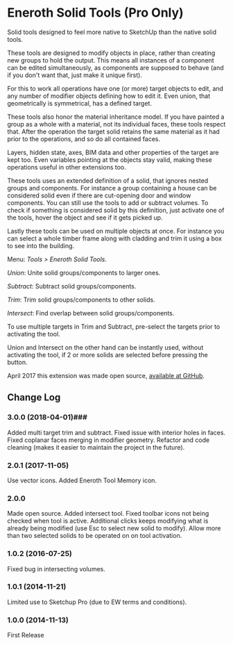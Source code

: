 # Eneroth Solid Tools (Pro Only)

Solid tools designed to feel more native to SketchUp than the native solid
tools.

These tools are designed to modify objects in place, rather than creating new
groups to hold the output. This means all instances of a component can be edited
simultaneously, as components are supposed to behave (and if you don't want
that, just make it unique first).

For this to work all operations have one (or more) target objects to edit, and
any number of modifier objects defining how to edit it. Even union, that
geometrically is symmetrical, has a defined target.

These tools also honor the material inheritance model. If you have painted a
group as a whole with a material, not its individual faces, these tools respect
that. After the operation the target solid retains the same material as it had
prior to the operations, and so do all contained faces.

Layers, hidden state, axes, BIM data and other properties of the target are kept
too. Even variables pointing at the objects stay valid, making these operations
useful in other extensions too.

These tools uses an extended definition of a solid, that ignores nested groups
and components. For instance a group containing a house can be considered solid
even if there are cut-opening door and window components. You can still use the
tools to add or subtract volumes. To check if something is considered solid by
this definition, just activate one of the tools, hover the object and see if it
gets picked up.

Lastly these tools can be used on multiple objects at once. For instance you can
select a whole timber frame along with cladding and trim it using a box to see
into the building.

Menu: *Tools > Eneroth Solid Tools*.

*Union*: Unite solid groups/components to larger ones.

*Subtract*: Subtract solid groups/components.

*Trim*: Trim solid groups/components to other solids.

*Intersect*: Find overlap between solid groups/components.

To use multiple targets in Trim and Subtract, pre-select the targets prior to
activating the tool.

Union and Intersect on the other hand can be instantly used, without activating
the tool, if 2 or more solids are selected before pressing the button.

April 2017 this extension was made open source, [available at GitHub](https://github.com/Eneroth3/Eneroth-Solid-Tools).

## Change Log ##

### 3.0.0 (2018-04-01)###

Added multi target trim and subtract.
Fixed issue with interior holes in faces.
Fixed coplanar faces merging in modifier geometry.
Refactor and code cleaning (makes it easier to maintain the project in the future).

### 2.0.1 (2017-11-05) ###

Use vector icons.
Added Eneroth Tool Memory icon.

### 2.0.0 ###
Made open source.
Added intersect tool.
Fixed toolbar icons not being checked when tool is active.
Additional clicks keeps modifying what is already being modified (use Esc to select new solid to modify).
Allow more than two selected solids to be operated on on tool activation.

### 1.0.2 (2016-07-25) ###
Fixed bug in intersecting volumes.

### 1.0.1 (2014-11-21) ###
Limited use to Sketchup Pro (due to EW terms and conditions).

### 1.0.0 (2014-11-13) ###
First Release
